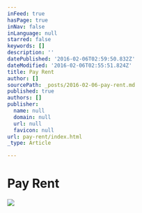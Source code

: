 ```yaml
---
inFeed: true
hasPage: true
inNav: false
inLanguage: null
starred: false
keywords: []
description: ''
datePublished: '2016-02-06T02:59:50.832Z'
dateModified: '2016-02-06T02:55:51.824Z'
title: Pay Rent
author: []
sourcePath: _posts/2016-02-06-pay-rent.md
published: true
authors: []
publisher:
  name: null
  domain: null
  url: null
  favicon: null
url: pay-rent/index.html
_type: Article

---
```

# Pay Rent
![](https://the-grid-user-content.s3-us-west-2.amazonaws.com/cc33de7f-ea71-40d7-aa74-f0e221795a02.png)
